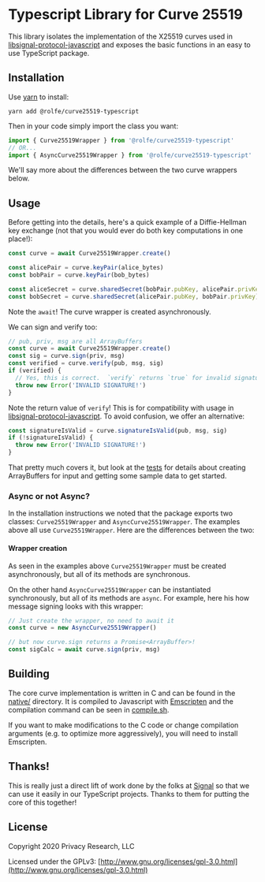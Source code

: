 # Typescript Library for Curve 25519

This library isolates the implementation of the X25519 curves used in [libsignal-protocol-javascript](https://github.com/signalapp/libsignal-protocol-javascript)
and exposes the basic functions in an easy to use TypeScript package.

## Installation

Use [yarn](https://yarnpkg.com/) to install:

```
yarn add @rolfe/curve25519-typescript
```

Then in your code simply import the class you want:

```typescript
import { Curve25519Wrapper } from '@rolfe/curve25519-typescript'
// OR...
import { AsyncCurve25519Wrapper } from '@rolfe/curve25519-typescript'
```

We'll say more about the differences between the two curve wrappers below.

## Usage

Before getting into the details, here's a quick example of a Diffie-Hellman key exchange (not that you would ever do both key computations in one place!):

```typescript
const curve = await Curve25519Wrapper.create()

const alicePair = curve.keyPair(alice_bytes)
const bobPair = curve.keyPair(bob_bytes)

const aliceSecret = curve.sharedSecret(bobPair.pubKey, alicePair.privKey)
const bobSecret = curve.sharedSecret(alicePair.pubKey, bobPair.privKey)
```

Note the `await`! The curve wrapper is created asynchronously.

We can sign and verify too:

```typescript
// pub, priv, msg are all ArrayBuffers
const curve = await Curve25519Wrapper.create()
const sig = curve.sign(priv, msg)
const verified = curve.verify(pub, msg, sig)
if (verified) {
  // Yes, this is correct.  `verify` returns `true` for invalid signatures
  throw new Error('INVALID SIGNATURE!')
}
```

Note the return value of `verify`! This is for compatibility with usage in [libsignal-protocol-javascript](https://github.com/signalapp/libsignal-protocol-javascript).
To avoid confusion, we offer an alternative:

```typescript
const signatureIsValid = curve.signatureIsValid(pub, msg, sig)
if (!signatureIsValid) {
  throw new Error('INVALID SIGNATURE!')
}
```

That pretty much covers it, but look at the [tests](https://github.com/privacyresearchgroup/curve25519-typescript/tree/master/src/__tests__) for details about
creating ArrayBuffers for input and getting some sample data to get started.

### Async or not Async?

In the installation instructions we noted that the package exports two classes: `Curve25519Wrapper` and `AsyncCurve25519Wrapper`. The examples above
all use `Curve25519Wrapper`. Here are the differences between the two:

#### Wrapper creation

As seen in the examples above `Curve25519Wrapper` must be created asynchronously, but all of its methods are synchronous.

On the other hand `AsyncCurve25519Wrapper` can be instantiated synchronously, but all of its methods are `async`. For example, here his how
message signing looks with this wrapper:

```typescript
// Just create the wrapper, no need to await it
const curve = new AsyncCurve25519Wrapper()

// but now curve.sign returns a Promise<ArrayBuffer>!
const sigCalc = await curve.sign(priv, msg)
```

## Building

The core curve implementation is written in C and can be found in the [native/](https://github.com/privacyresearchgroup/curve25519-typescript/tree/master/native) directory. It is compiled
to Javascript with [Emscripten](https://emscripten.org/) and the compilation command can be seen in [compile.sh](https://github.com/privacyresearchgroup/curve25519-typescript/blob/master/compile.sh).

If you want to make modifications to the C code or change compilation arguments (e.g. to optimize more aggressively), you will need to install Emscripten.

## Thanks!

This is really just a direct lift of work done by the folks at [Signal](https://signal.org) so that we can use it easily in our TypeScript projects. Thanks to them for putting the core of this together!

## License

Copyright 2020 Privacy Research, LLC

Licensed under the GPLv3: [http://www.gnu.org/licenses/gpl-3.0.html](http://www.gnu.org/licenses/gpl-3.0.html)
